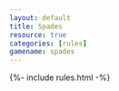 ```yaml
---
layout: default
title: Spades
resource: true
categories: [rules]
gamename: spades
---
```


{%- include rules.html -%}
